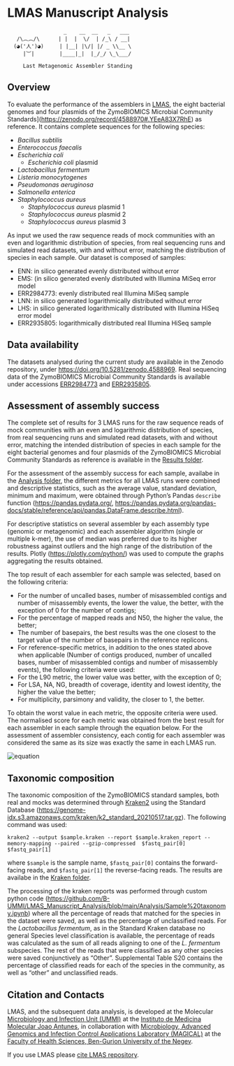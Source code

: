 # LMAS Manuscript Analysis

                      _    __  __   _   ___
       /\︵︵/\      | |  |  \/  | /_\ / __|
      (◕('人')◕)     | |__| |\/| |/ _ \\__ \
         |︶|        |____|_|  |_/_/ \_\___/

         Last Metagenomic Assembler Standing

## Overview

To evaluate the performance of the assemblers in [LMAS](https://github.com/B-UMMI/LMAS), the eight bacterial genomes and four plasmids of the ZymoBIOMICS Microbial Community Standards](https://zenodo.org/record/4588970#.YEeA83X7RhE) as reference. 
It contains complete sequences for the following species:

- *Bacillus subtilis* 
- *Enterococcus faecalis*
- *Escherichia coli*
   - *Escherichia coli* plasmid
- *Lactobacillus fermentum*
- *Listeria monocytogenes*
- *Pseudomonas aeruginosa*
- *Salmonella enterica*
- *Staphylococcus aureus*
   - *Staphylococcus aureus* plasmid 1
   - *Staphylococcus aureus* plasmid 2
   - *Staphylococcus aureus* plasmid 3


As input we used the raw sequence reads of mock communities with an even and logarithmic distribution of species, from real sequencing runs and simulated read datasets, with and without error, matching the distribution of species in each sample. 
Our dataset is composed of samples:

- ENN: in silico generated evenly distributed without error
- EMS: (in silico generated evenly distributed with Illumina MiSeq error model
- ERR2984773: evenly distributed real Illumina MiSeq sample
- LNN: in silico generated logarithmically distributed without error
- LHS: in silico generated logarithmically distributed with Illumina HiSeq error model
- ERR2935805: logarithmically distributed real Illumina HiSeq sample

## Data availability

The datasets analysed during the current study are available in the Zenodo repository, under https://doi.org/10.5281/zenodo.4588969. Real sequencing data of the ZymoBIOMICS Microbial Community Standards is available under accessions [ERR2984773](https://www.ebi.ac.uk/ena/browser/view/ERR2984773?show=reads) and [ERR2935805](https://www.ebi.ac.uk/ena/browser/view/ERR2935805?show=reads).

## Assessment of assembly success

The complete set of results for 3 LMAS runs for the raw sequence reads of mock communities with an even and logarithmic distribution of species, from real sequencing runs and simulated read datasets, with and without error, matching the intended distribution of species in each sample for the eight bacterial genomes and four plasmids of the ZymoBIOMICS Microbial Community Standards as reference is available in the [Results folder](https://github.com/B-UMMI/LMAS_Manuscript_Analysis/tree/main/Results).

For the assessment of the assembly success for each sample, availabe in the [Analysis folder](https://github.com/B-UMMI/LMAS_Manuscript_Analysis/tree/main/Analysis), the different metrics for all LMAS runs were combined and descriptive statistics, such as the average value, standard deviation, minimum and maximum, were obtained through Python’s Pandas `describe` function (https://pandas.pydata.org/, https://pandas.pydata.org/pandas-docs/stable/reference/api/pandas.DataFrame.describe.html). 

For descriptive statistics on several assembler by each assembly type (genomic or metagenomic) and each assembler algorithm (single or multiple k-mer), the use of median was preferred due to its higher robustness against outliers and the high range of the distribution of the results. Plotly (https://plotly.com/python/) was used to compute the graphs aggregating the results obtained.

The top result of each assembler for each sample was selected, based on the following criteria:

- For the number of uncalled bases, number of misassembled contigs and number of misassembly events, the lower the value, the better, with the exception of 0 for the number of contigs;
- For the percentage of mapped reads and N50, the higher the value, the better; 
- The number of basepairs, the best results was the one closest to the target value of the number of basepairs in the reference replicons.
- For reference-specific metrics, in addition to the ones stated above when applicable (Number of contigs produced, number of uncalled bases, number of misassembled contigs and number of misassembly events), the following criteria were used:
- For the L90 metric, the lower value was better, with the exception of 0;
- For LSA, NA, NG, breadth of coverage, identity and lowest identity, the higher the value the better;
- For multiplicity, parsimony and validity, the closer to 1, the better. 

To obtain the worst value in each metric, the opposite criteria were used. The normalised score for each metric was obtained from the best result for each assembler in each sample through the equation below. For the assessment of assembler consistency, each contig for each assembler was considered the same as its size was exactly the same in each LMAS run. 

![equation](https://imgur.com/a/N4AvpJx)

## Taxonomic composition

The taxonomic composition of the ZymoBIOMICS standard samples, both real and mocks was determined through [Kraken2]() using the Standard Database (https://genome-idx.s3.amazonaws.com/kraken/k2_standard_20210517.tar.gz). The following command was used:  

    kraken2 --output $sample.kraken --report $sample.kraken_report --memory-mapping --paired --gzip-compressed  $fastq_pair[0] $fastq_pair[1]

where `$sample` is the sample name, `$fastq_pair[0]` contains the forward-facing reads, and `$fastq_pair[1]` the reverse-facing reads. The results are availabe in the [Kraken folder](https://github.com/B-UMMI/LMAS_Manuscript_Analysis/tree/main/Kraken).

The processing of the kraken reports was performed through custom python code (https://github.com/B-UMMI/LMAS_Manuscript_Analysis/blob/main/Analysis/Sample%20taxonomy.ipynb) where all the percentage of reads that matched for the species in the dataset were saved, as well as the percentage of unclassified reads. For the *Lactobacillus fermentum*, as in the Standard Kraken database no general Species level classification is available, the percentage of reads was calculated as the sum of all reads aligning to one of the *L. fermentum* subspecies. The rest of the reads that were classified as any other species were saved conjunctively as “Other”. Supplemental Table S20 contains the percentage of classified reads for each of the species in the community, as well as “other” and unclassified reads. 

## Citation and Contacts

LMAS, and the subsequent data analysis, is developed at the Molecular [Microbiology and Infection Unit (UMMI)](http://darwin.phyloviz.net/wiki/doku.php) at the [Instituto de Medicina Molecular Joao Antunes](https://imm.medicina.ulisboa.pt/en/), in collaboration with [Microbiology, Advanced Genomics and Infection Control Applications Laboratory (MAGICAL)](https://morangiladlab.com) at the [Faculty of Health Sciences, Ben-Gurion University of the Negev](https://in.bgu.ac.il/en/fohs/Pages/default.aspx). 

If you use LMAS please [cite LMAS repository](https://github.com/cimendes/LMAS/blob/main/CITATION.cff).